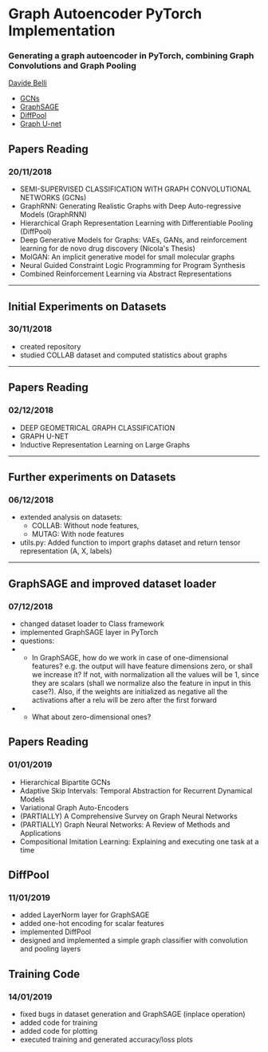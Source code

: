 # Graph Autoencoder PyTorch Implementation
### Generating a graph autoencoder in PyTorch, combining Graph Convolutions and Graph Pooling

[Davide Belli](https://github.com/davide-belli)

 - [GCNs](https://arxiv.org/pdf/1609.02907.pdf)
 - [GraphSAGE](https://arxiv.org/pdf/1706.02216.pdf)
 - [DiffPool](https://arxiv.org/pdf/1806.08804.pdf)
 - [Graph U-net](https://openreview.net/pdf?id=HJePRoAct7)

## Papers Reading
### 20/11/2018

- SEMI-SUPERVISED CLASSIFICATION WITH GRAPH CONVOLUTIONAL NETWORKS (GCNs)
- GraphRNN: Generating Realistic Graphs with Deep Auto-regressive Models (GraphRNN)
- Hierarchical Graph Representation Learning with Differentiable Pooling (DiffPool)
- Deep Generative Models for Graphs: VAEs, GANs, and reinforcement learning for de novo drug discovery (Nicola's Thesis)
- MolGAN: An implicit generative model for small molecular graphs
- Neural Guided Constraint Logic Programming for Program Synthesis
- Combined Reinforcement Learning via Abstract Representations
---

## Initial Experiments on Datasets
### 30/11/2018

- created repository
- studied COLLAB dataset and computed statistics about graphs
---

## Papers Reading
### 02/12/2018

- DEEP GEOMETRICAL GRAPH CLASSIFICATION
- GRAPH U-NET
- Inductive Representation Learning on Large Graphs
---

## Further experiments on Datasets
### 06/12/2018

- extended analysis on datasets: 
   - COLLAB: Without node features,
   - MUTAG: With node features
- utils.py: Added function to import graphs dataset and return tensor representation (A, X, labels)
---

## GraphSAGE and improved dataset loader
### 07/12/2018

- changed dataset loader to Class framework
- implemented GraphSAGE layer in PyTorch
- questions:
- - In GraphSAGE, how do we work in case of one-dimensional features? 
 	e.g. the output will have feature dimensions zero, or shall we increase it? If not, with normalization all the values will be 1, since they are scalars (shall we normalize also the feature in input in this case?). Also, if the weights are initialized as negative all the activations after a relu will be zero after the first forward
- - What about zero-dimensional ones?

## Papers Reading
### 01/01/2019

- Hierarchical Bipartite GCNs
- Adaptive Skip Intervals: Temporal Abstraction for Recurrent Dynamical Models
- Variational Graph Auto-Encoders
- (PARTIALLY) A Comprehensive Survey on Graph Neural Networks
- (PARTIALLY) Graph Neural Networks: A Review of Methods and Applications 
- Compositional Imitation Learning: Explaining and executing one task at a time

## DiffPool
### 11/01/2019

- added LayerNorm layer for GraphSAGE
- added one-hot encoding for scalar features
- implemented DiffPool
- designed and implemented a simple graph classifier with convolution and pooling layers

## Training Code
### 14/01/2019

- fixed bugs in dataset generation and GraphSAGE (inplace operation)
- added code for training
- added code for plotting
- executed training and generated accuracy/loss plots